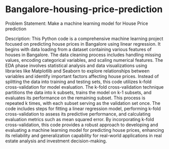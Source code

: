 # Bangalore-housing-price-prediction

Problem Statement: 
Make a machine learning model for House Price prediction

Description: 
This Python code is a comprehensive machine learning project focused on predicting house prices in Bangalore using linear regression. It begins with data loading from a dataset containing various features of houses in Bangalore. The data cleaning process includes handling missing values, encoding categorical variables, and scaling numerical features. The EDA phase involves statistical analysis and data visualizations using libraries like Matplotlib and Seaborn to explore relationships between variables and identify important factors affecting house prices.
Instead of splitting the data into training and testing sets, this code utilizes k-fold cross-validation for model evaluation. The k-fold cross-validation technique partitions the data into k subsets, trains the model on k-1 subsets, and evaluates its performance on the remaining subset. This process is repeated k times, with each subset serving as the validation set once. The code includes steps for fitting a linear regression model, performing k-fold cross-validation to assess its predictive performance, and calculating evaluation metrics such as mean squared error.
By incorporating k-fold cross-validation, this code provides a robust approach to developing and evaluating a machine learning model for predicting house prices, enhancing its reliability and generalization capability for real-world applications in real estate analysis and investment decision-making.

